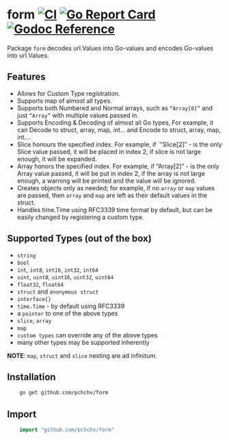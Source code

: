 # form [![CI](https://github.com/pchchv/form/workflows/CI/badge.svg)](https://github.com/pchchv/form/actions?query=workflow%3ACI+event%3Apush) [![Go Report Card](https://goreportcard.com/badge/github.com/pchchv/form)](https://goreportcard.com/report/github.com/pchchv/form) [![Godoc Reference](https://pkg.go.dev/badge/github.com/pchchv/form)](https://pkg.go.dev/github.com/pchchv/form)

Package `form` decodes url.Values into Go-values and encodes Go-values into url.Values.

## Features
- Allows for Custom Type registration.
- Supports map of almost all types.
- Supports both Numbered and Normal arrays, such as `“Array[0]”` and just `“Array”` with multiple values passed in.
- Supports Encoding & Decoding of almost all Go types, For example, it can Decode to struct, array, map, int... and Encode to struct, array, map, int....
- Slice honours the specified index. For example, if `"Slice[2]” - is the only Slice value passed, it will be placed in index 2, if slice is not large enough, it will be expanded.
- Array honors the specified index. For example, if “Array[2]” - is the only Array value passed, it will be put in index 2, if the array is not large enough, a warning will be printed and the value will be ignored.
- Creates objects only as needed; for example, if no `array` or `map` values are passed, then `array` and `map` are left as their default values in the struct.
- Handles time.Time using RFC3339 time format by default, but can be easily changed by registering a custom type.

## Supported Types (out of the box)
* `string`
* `bool`
* `int`, `int8`, `int16`, `int32`, `int64`
* `uint`, `uint8`, `uint16`, `uint32`, `uint64`
* `float32`, `float64`
* `struct` and `anonymous struct`
* `interface{}`
* `time.Time` - by default using RFC3339
* a `pointer` to one of the above types
* `slice`, `array`
* `map`
* `custom types` can override any of the above types
* many other types may be supported inherently

**NOTE**: `map`, `struct` and `slice` nesting are ad infinitum.

## Installation

```sh
	go get github.com/pchchv/form
```

## Import

```go
	import "github.com/pchchv/form"
```